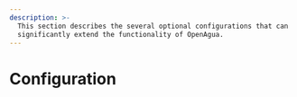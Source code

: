 ```yaml
---
description: >-
  This section describes the several optional configurations that can
  significantly extend the functionality of OpenAgua.
---
```


# Configuration




